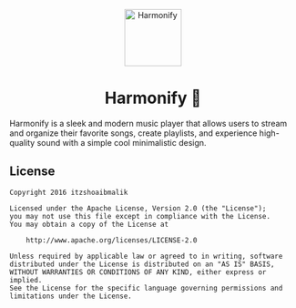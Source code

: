 

<p align="center">
<img src="https://upload.wikimedia.org/wikipedia/commons/1/19/Spotify_logo_without_text.svg" alt="Harmonify" width="100">
</p>
<h1 align="center">Harmonify 🎵</h1>

<p>Harmonify is a sleek and modern music player that allows users to stream and organize their favorite songs, create playlists, and experience high-quality sound with a simple cool  minimalistic design.</p>




## License

    Copyright 2016 itzshoaibmalik

    Licensed under the Apache License, Version 2.0 (the "License");
    you may not use this file except in compliance with the License.
    You may obtain a copy of the License at

        http://www.apache.org/licenses/LICENSE-2.0

    Unless required by applicable law or agreed to in writing, software
    distributed under the License is distributed on an "AS IS" BASIS,
    WITHOUT WARRANTIES OR CONDITIONS OF ANY KIND, either express or implied.
    See the License for the specific language governing permissions and
    limitations under the License.
